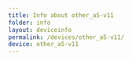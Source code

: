```yaml
---
title: Info about other_a5-v11
folder: info
layout: deviceinfo
permalink: /devices/other_a5-v11/
device: other_a5-v11
---
```

